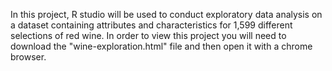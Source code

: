 In this project, R studio will be used to conduct exploratory data analysis on a dataset containing attributes and characteristics for 1,599 different selections of red wine. In order to view this project you will need to download the "wine-exploration.html" file and then open it with a chrome browser.
